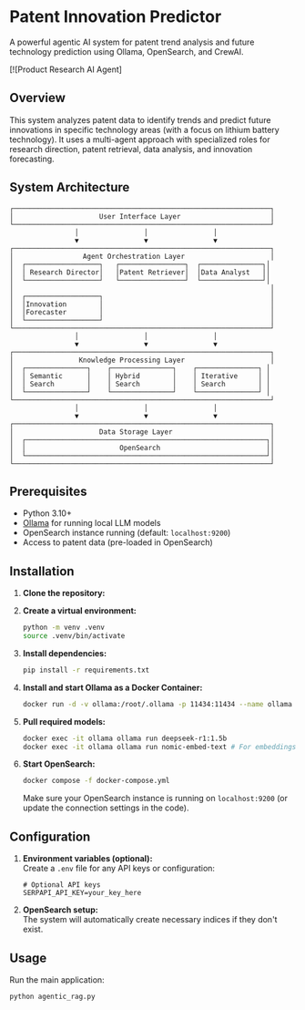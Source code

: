 # Patent Innovation Predictor

A powerful agentic AI system for patent trend analysis and future technology prediction using Ollama, OpenSearch, and CrewAI.

[![Product Research AI Agent]

## Overview

This system analyzes patent data to identify trends and predict future innovations in specific technology areas (with a focus on lithium battery technology). It uses a multi-agent approach with specialized roles for research direction, patent retrieval, data analysis, and innovation forecasting.

## System Architecture

```
┌───────────────────────────────────────────────────────────────┐
│                     User Interface Layer                      │
└───────────────────────────────────────────────────────────────┘
                │                │                │
                ▼                ▼                ▼
┌───────────────────────────────────────────────────────────────┐
│                 Agent Orchestration Layer                     │
│  ┌──────────────────┐   ┌────────────────┐  ┌───────────────┐│
│  │ Research Director│   │Patent Retriever│  │Data Analyst   ││
│  └──────────────────┘   └────────────────┘  └───────────────┘│
│                                                               │
│  ┌──────────────────┐                                         │
│  │Innovation        │                                         │
│  │Forecaster        │                                         │
│  └──────────────────┘                                         │
└───────────────────────────────────────────────────────────────┘
                │                │                │
                ▼                ▼                ▼
┌───────────────────────────────────────────────────────────────┐
│                Knowledge Processing Layer                     │
│  ┌───────────────┐    ┌───────────────┐    ┌───────────────┐ │
│  │ Semantic      │    │ Hybrid        │    │ Iterative     │ │
│  │ Search        │    │ Search        │    │ Search        │ │
│  └───────────────┘    └───────────────┘    └───────────────┘ │
└───────────────────────────────────────────────────────────────┘
                │                │                │
                ▼                ▼                ▼
┌───────────────────────────────────────────────────────────────┐
│                     Data Storage Layer                        │
│  ┌───────────────────────────────────────────────────────────┐│
│  │                       OpenSearch                          ││
│  └───────────────────────────────────────────────────────────┘│
└───────────────────────────────────────────────────────────────┘
```

## Prerequisites

- Python 3.10+
- [Ollama](https://ollama.com/) for running local LLM models
- OpenSearch instance running (default: `localhost:9200`)
- Access to patent data (pre-loaded in OpenSearch)

## Installation

1. **Clone the repository:**
2. **Create a virtual environment:**
   ```bash
   python -m venv .venv
   source .venv/bin/activate
   ```

3. **Install dependencies:**
   ```bash
   pip install -r requirements.txt
   ```

4. **Install and start Ollama as a Docker Container:**
   ```bash
   docker run -d -v ollama:/root/.ollama -p 11434:11434 --name ollama ollama/ollama
   ```

5. **Pull required models:**
   ```bash
   docker exec -it ollama ollama run deepseek-r1:1.5b          
   docker exec -it ollama ollama run nomic-embed-text # For embeddings
   ```

6. **Start OpenSearch:**  
   ```bash
   docker compose -f docker-compose.yml
   ```
   Make sure your OpenSearch instance is running on `localhost:9200` (or update the connection settings in the code).

## Configuration

1. **Environment variables (optional):**  
   Create a `.env` file for any API keys or configuration:
   ```
   # Optional API keys
   SERPAPI_API_KEY=your_key_here
   ```

2. **OpenSearch setup:**  
   The system will automatically create necessary indices if they don't exist.

## Usage

Run the main application:
```bash
python agentic_rag.py
```
